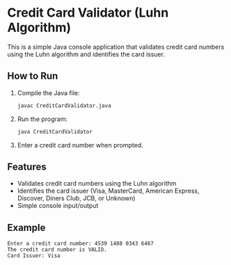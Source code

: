 # Credit Card Validator (Luhn Algorithm)

This is a simple Java console application that validates credit card numbers using the Luhn algorithm and identifies the card issuer.

## How to Run

1. Compile the Java file:
   ```sh
   javac CreditCardValidator.java
   ```
2. Run the program:
   ```sh
   java CreditCardValidator
   ```
3. Enter a credit card number when prompted.

## Features
- Validates credit card numbers using the Luhn algorithm
- Identifies the card issuer (Visa, MasterCard, American Express, Discover, Diners Club, JCB, or Unknown)
- Simple console input/output

## Example
```
Enter a credit card number: 4539 1488 0343 6467
The credit card number is VALID.
Card Issuer: Visa
```
